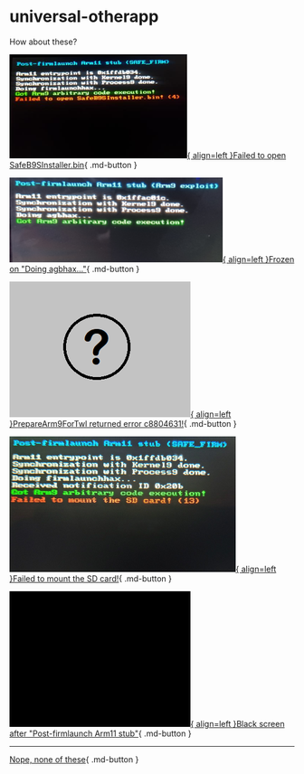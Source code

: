 # universal-otherapp

How about these?

[![Image](/images/otherapp/sb9si.png){ align=left }Failed to open SafeB9SInstaller.bin](/troubleshoot/issue/otherapp/nosb9si){ .md-button }

[![Image](/images/otherapp/agbhax.png){ align=left }Frozen on "Doing agbhax…"](/troubleshoot/issue/otherapp/agbhax){ .md-button }

[![Image](/images/otherapp/arm9twl.png){ align=left }PrepareArm9ForTwl returned error c8804631!](/troubleshoot/issue/otherapp/c8804631){ .md-button }

[![Image](/images/otherapp/sdmount.png){ align=left }Failed to mount the SD card!](/troubleshoot/issue/otherapp/sdmount){ .md-button }

[![Image](/images/otherapp/blackscreen.png){ align=left }Black screen after "Post-firmlaunch Arm11 stub"](/troubleshoot/issue/otherapp/sb9sifail){ .md-button }

---

[Nope, none of these](/troubleshoot/issue/unknown){ .md-button }